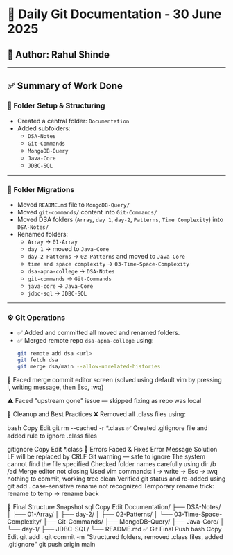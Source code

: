 # 📘 Daily Git Documentation - 30 June 2025

## 👤 Author: Rahul Shinde

---

## ✅ Summary of Work Done

### 🧱 Folder Setup & Structuring

- Created a central folder: `Documentation`
- Added subfolders:
  - `DSA-Notes`
  - `Git-Commands`
  - `MongoDB-Query`
  - `Java-Core`
  - `JDBC-SQL`

---

### 📁 Folder Migrations

- Moved `README.md` file to `MongoDB-Query/`
- Moved `git-commands/` content into `Git-Commands/`
- Moved DSA folders (`Array`, `day 1`, `day-2`, `Patterns`, `Time Complexity`) into `DSA-Notes/`
- Renamed folders:
  - `Array` → `01-Array`
  - `day 1` → moved to `Java-Core`
  - `day-2 Patterns` → `02-Patterns` and moved to `Java-Core`
  - `time and space complexity` → `03-Time-Space-Complexity`
  - `dsa-apna-college` → `DSA-Notes`
  - `git-commands` → `Git-Commands`
  - `java-core` → `Java-Core`
  - `jdbc-sql` → `JDBC-SQL`

---

### ⚙️ Git Operations

- ✅ Added and committed all moved and renamed folders.
- ✅ Merged remote repo `dsa-apna-college` using:
  ```bash
  git remote add dsa <url>
  git fetch dsa
  git merge dsa/main --allow-unrelated-histories
🔁 Faced merge commit editor screen (solved using default vim by pressing i, writing message, then Esc, :wq)

⚠️ Faced "upstream gone" issue — skipped fixing as repo was local

🧹 Cleanup and Best Practices
❌ Removed all .class files using:

bash
Copy
Edit
git rm --cached -r *.class
✅ Created .gitignore file and added rule to ignore .class files

gitignore
Copy
Edit
*.class
🔁 Errors Faced & Fixes
Error Message	Solution
LF will be replaced by CRLF	Git warning — safe to ignore
The system cannot find the file specified	Checked folder names carefully using dir /b /ad
Merge editor not closing	Used vim commands: i → write → Esc → :wq
nothing to commit, working tree clean	Verified git status and re-added using git add .
case-sensitive rename not recognized	Temporary rename trick: rename to temp → rename back

🚀 Final Structure Snapshot
sql
Copy
Edit
Documentation/
├── DSA-Notes/
│   ├── 01-Array/
│   ├── day-2/
│   ├── 02-Patterns/
│   └── 03-Time-Space-Complexity/
├── Git-Commands/
├── MongoDB-Query/
├── Java-Core/
│   └── day-1/
├── JDBC-SQL/
└── README.md
✅ Git Final Push
bash
Copy
Edit
git add .
git commit -m "Structured folders, removed .class files, added .gitignore"
git push origin main
